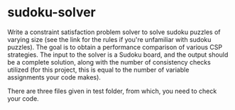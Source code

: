 # sudoku-solver

Write a constraint satisfaction problem solver to solve sudoku puzzles of varying size (see the link for the rules if you're unfamiliar with sudoku puzzles). The goal is to obtain a performance comparison of various CSP strategies.
The input to the solver is a Sudoku board, and the output should be a complete solution, along with the number of consistency checks utilized (for this project, this is equal to the number of variable assignments your code makes).

There are three files given in test folder, from which, you need to check your code. 

